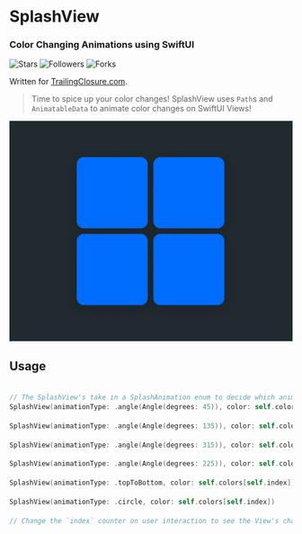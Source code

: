# SplashView
### Color Changing Animations using SwiftUI

 ![Stars](https://img.shields.io/github/stars/jboullianne/SplashView?style=social)  ![Followers](https://img.shields.io/github/followers/jboullianne?style=social)  ![Forks](https://img.shields.io/github/forks/jboullianne/SplashView?style=social)

Written for [TrailingClosure.com](https://trailingclosure.com/swiftui-animating-color-changes/).

> Time to spice up your color changes! SplashView uses `Path`s and `AnimatableData` to animate color changes on SwiftUI Views!


![Example](images/SplashView_Example.gif?v=4&s=200)

## Usage

```swift

// The SplashView's take in a SplashAnimation enum to decide which animation they perform on color change.
SplashView(animationType: .angle(Angle(degrees: 45)), color: self.colors[self.index])

SplashView(animationType: .angle(Angle(degrees: 135)), color: self.colors[self.index])

SplashView(animationType: .angle(Angle(degrees: 315)), color: self.colors[self.index])

SplashView(animationType: .angle(Angle(degrees: 225)), color: self.colors[self.index])

SplashView(animationType: .topToBottom, color: self.colors[self.index])

SplashView(animationType: .circle, color: self.colors[self.index])

// Change the `index` counter on user interaction to see the View's change color.

```
